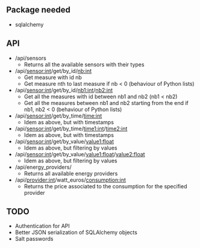 ## Package needed

* sqlalchemy

## API

* /api/sensors
	* Returns all the available sensors with their types
* /api/<sensor:int>/get/by_id/<nb:int>
	* Get measure with id nb
	* Get measure nth to last measure if nb < 0 (behaviour of Python lists)
* /api/<sensor:int>/get/by_id/<nb1:int>/<nb2:int>
	* Get all the measures with id between nb1 and nb2 (nb1 < nb2)
	* Get all the measures between nb1 and nb2 starting from the end if nb1, nb2 < 0 (behaviour of Python lists)
* /api/<sensor:int>/get/by_time/<time:int>
	* Idem as above, but with timestamps
* /api/<sensor:int>/get/by_time/<time1:int>/<time2:int>
	* Idem as above, but with timestamps
* /api/<sensor:int>/get/by_value/<value1:float>
	* Idem as above, but filtering by values
* /api/<sensor:int>/get/by_value/<value1:float>/<value2:float>
	* Idem as above, but filtering by values
* /api/energy_providers/
    * Returns all available energy providers
* /api/<provider:int>/watt_euros/<consumption:int>
    * Returns the price associated to the consumption for the specified provider

## TODO

* Authentication for API
* Better JSON serialization of SQLAlchemy objects
* Salt passwords
